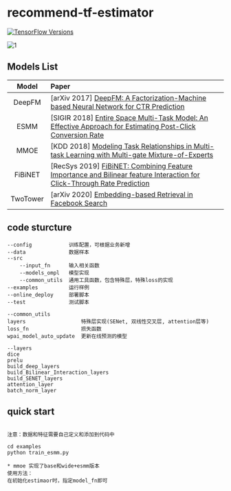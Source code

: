 # recommend-tf-estimator


[![TensorFlow Versions](https://img.shields.io/badge/TensorFlow-1.4+/2.0+-blue.svg)](https://pypi.org/project/deepctr)

![1](https://img.shields.io/badge/Python-3.x-brightgreen.svg)

## Models List

|                 Model                  | Paper                                                                                                                                                           |
| :------------------------------------: | :-------------------------------------------------------------------------------------------------------------------------------------------------------------- |
|   DeepFM      | [arXiv 2017] [DeepFM: A Factorization-Machine based Neural Network for CTR Prediction](https://arxiv.org/pdf/1703.04247.pdf)                                       |
|   ESMM        | [SIGIR 2018] [Entire Space Multi-Task Model: An Effective Approach for Estimating Post-Click Conversion Rate](https://arxiv.org/abs/1804.07931)                    |
|   MMOE        | [KDD 2018] [Modeling Task Relationships in Multi-task Learning with Multi-gate Mixture-of-Experts](https://dl.acm.org/doi/10.1145/3219819.3220007)                 |
|   FiBiNET     | [RecSys 2019] [FiBiNET: Combining Feature Importance and Bilinear feature Interaction for Click-Through Rate Prediction](https://arxiv.org/pdf/1905.09433.pdf)     |
|   TwoTower    | [arXiv 2020] [Embedding-based Retrieval in Facebook Search](https://arxiv.org/abs/2006.11632)                                                                      |

## code sturcture

```
--config            训练配置，可根据业务新增 
--data              数据样本 
--src 
    --input_fn      输入相关函数 
    --models_ompl   模型实现
    --common_utils  通用工具函数，包含特殊层，特殊loss的实现
--examples          运行样例
--online_deploy     部署脚本
--test              测试脚本
```

```
--common_utils  
layers                  特殊层实现(SENet, 双线性交叉层, attention层等)
loss_fn                 损失函数
wpai_model_auto_update  更新在线预测的模型

```

```
--layers
dice
prelu
build_deep_layers
build_Bilinear_Interaction_layers
build_SENET_layers
attention_layer
batch_norm_layer
```

## quick start
```

注意：数据和特征需要自己定义和添加到代码中

cd examples
python train_esmm.py

* mmoe 实现了base和wide+esmm版本
使用方法：
在初始化estimaor时，指定model_fn即可
```


